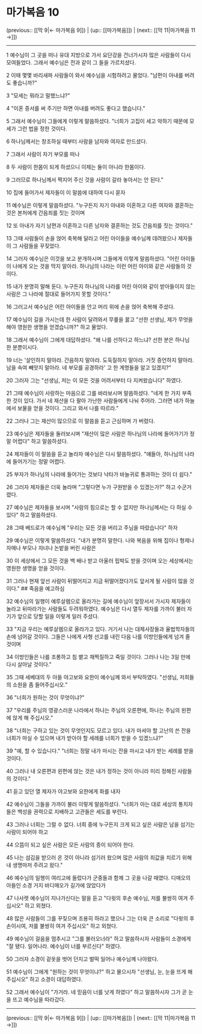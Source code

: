 # 마가복음 10

(previous:: [[막 9|← 마가복음 9]]) | (up:: [[마가복음]]) | (next:: [[막 11|마가복음 11 →]])

***




1 
예수님이 그 곳을 떠나 유대 지방으로 가서 요단강을 건너가시자 많은 사람들이 다시 모여들었다. 그래서 예수님은 전과 같이 그 들을 가르치셨다. 



2 
이때 몇몇 바리새파 사람들이 와서 예수님을 시험하려고 물었다. "남편이 아내를 버려도 좋습니까?" 



3 
"모세는 뭐라고 말했느냐?" 



4 
"이혼 증서를 써 주기만 하면 아내를 버려도 좋다고 했습니다." 



5 
그래서 예수님이 그들에게 이렇게 말씀하셨다. "너희가 고집이 세고 악하기 때문에 모세가 그런 법을 정한 것이다. 



6 
하나님께서는 창조하실 때부터 사람을 남자와 여자로 만드셨다. 



7 
그래서 사람이 자기 부모를 떠나 



8 
두 사람이 한몸이 되게 하셨으니 이제는 둘이 아니라 한몸이다. 



9 
그러므로 하나님께서 짝지어 주신 것을 사람이 갈라 놓아서는 안 된다." 



10 
집에 들어가서 제자들이 이 말씀에 대하여 다시 묻자 



11 
예수님은 이렇게 말씀하셨다. "누구든지 자기 아내와 이혼하고 다른 여자와 결혼하는 것은 본처에게 간음죄를 짓는 것이며 



12 
또 아내가 자기 남편과 이혼하고 다른 남자와 결혼하는 것도 간음죄를 짓는 것이다." 



13 
그때 사람들이 손을 얹어 축복해 달라고 어린 아이들을 예수님께 데려왔으나 제자들이 그 사람들을 꾸짖었다. 



14 
그러자 예수님은 이것을 보고 분개하시며 그들에게 이렇게 말씀하셨다. "어린 아이들이 나에게 오는 것을 막지 말아라. 하나님의 나라는 이런 어린 아이와 같은 사람들의 것이다. 



15 
내가 분명히 말해 둔다. 누구든지 하나님의 나라를 어린 아이와 같이 받아들이지 않는 사람은 그 나라에 절대로 들어가지 못할 것이다." 



16 
그러고서 예수님은 어린 아이들을 안고 머리 위에 손을 얹어 축복해 주셨다. 



17 
예수님이 길을 가시는데 한 사람이 달려와서 무릎을 꿇고 "선한 선생님, 제가 무엇을 해야 영원한 생명을 얻겠습니까?" 하고 물었다. 



18 
그래서 예수님이 그에게 대답하셨다. "왜 나를 선하다고 하느냐? 선한 분은 하나님 한 분뿐이시다. 



19 
너는 '살인하지 말아라. 간음하지 말아라. 도둑질하지 말아라. 거짓 증언하지 말아라. 남을 속여 빼앗지 말아라. 네 부모를 공경하라' 고 한 계명들을 알고 있겠지?" 



20 
그러자 그는 "선생님, 저는 이 모든 것을 어려서부터 다 지켜왔습니다" 하였다. 



21 
그때 예수님이 사랑하는 마음으로 그를 바라보시며 말씀하셨다. "네게 한 가지 부족한 것이 있다. 가서 네 재산을 다 팔아 가난한 사람들에게 나눠 주어라. 그러면 네가 하늘에서 보물을 얻을 것이다. 그리고 와서 나를 따르라." 



22 
그러나 그는 재산이 많으므로 이 말씀을 듣고 근심하며 가 버렸다. 



23 
예수님은 제자들을 둘러보시며 "재산이 많은 사람은 하나님의 나라에 들어가기가 정말 어렵다" 하고 말씀하셨다. 



24 
제자들이 이 말씀을 듣고 놀라자 예수님은 다시 말씀하셨다. "얘들아, 하나님의 나라에 들어가기는 정말 어렵다. 



25 
부자가 하나님의 나라에 들어가는 것보다 낙타가 바늘귀로 통과하는 것이 더 쉽다." 



26 
그러자 제자들은 더욱 놀라며 "그렇다면 누가 구원받을 수 있겠는가?" 하고 수군거렸다. 



27 
예수님은 제자들을 보시며 "사람의 힘으로는 할 수 없지만 하나님께서는 다 하실 수 있다" 하고 말씀하셨다. 



28 
그때 베드로가 예수님께 "우리는 모든 것을 버리고 주님을 따랐습니다" 하자 



29 
예수님은 이렇게 말씀하셨다. "내가 분명히 말한다. 나와 복음을 위해 집이나 형제나 자매나 부모나 자녀나 논밭을 버린 사람은 



30 
이 세상에서 그 모든 것을 백 배나 받고 아울러 핍박도 받을 것이며 오는 세상에서는 영원한 생명을 얻을 것이다. 



31 
그러나 현재 앞선 사람이 뒤떨어지고 지금 뒤떨어졌다가도 앞서게 될 사람이 많을 것이다." ## 죽음을 예고하심 



32 
예수님의 일행이 예루살렘으로 올라가는 길에 예수님이 앞장서서 가시자 제자들이 놀라고 뒤따라가는 사람들도 두려워하였다. 예수님은 다시 열두 제자를 가까이 불러 자기가 앞으로 당할 일을 이렇게 일러 주셨다. 



33 
"지금 우리는 예루살렘으로 올라가고 있다. 거기서 나는 대제사장들과 율법학자들의 손에 넘어갈 것이다. 그들은 나에게 사형 선고를 내린 다음 나를 이방인들에게 넘겨 줄 것이며 



34 
이방인들은 나를 조롱하고 침 뱉고 채찍질하고 죽일 것이다. 그러나 나는 3일 만에 다시 살아날 것이다." 



35 
그때 세베대의 두 아들 야고보와 요한이 예수님께 와서 부탁하였다. "선생님, 저희들의 소원을 좀 들어주십시오." 



36 
"너희가 원하는 것이 무엇이냐?" 



37 
"우리를 주님의 영광스러운 나라에서 하나는 주님의 오른편에, 하나는 주님의 왼편에 앉게 해 주십시오." 



38 
"너희는 구하고 있는 것이 무엇인지도 모르고 있다. 내가 마셔야 할 고난의 쓴 잔을 너희가 마실 수 있으며 내가 받아야 할 세례를 너희가 받을 수 있겠느냐?" 



39 
"예, 할 수 있습니다." "너희는 정말 내가 마시는 잔을 마시고 내가 받는 세례를 받을 것이다. 



40 
그러나 내 오른편과 왼편에 앉는 것은 내가 정하는 것이 아니라 미리 정해진 사람들의 것이다." 



41 
듣고 있던 열 제자가 야고보와 요한에게 화를 내자 



42 
예수님이 그들을 가까이 불러 이렇게 말씀하셨다. "너희가 아는 대로 세상의 통치자들은 백성을 권력으로 지배하고 고관들은 세도를 부린다. 



43 
그러나 너희는 그럴 수 없다. 너희 중에 누구든지 크게 되고 싶은 사람은 남을 섬기는 사람이 되어야 하고 



44 
으뜸이 되고 싶은 사람은 모든 사람의 종이 되어야 한다. 



45 
나는 섬김을 받으러 온 것이 아니라 섬기러 왔으며 많은 사람의 죄값을 치르기 위해 내 생명마저 주려고 왔다." 



46 
예수님의 일행이 여리고에 들렀다가 군중들과 함께 그 곳을 나갈 때였다. 디매오의 아들인 소경 거지 바디매오가 길가에 앉았다가 



47 
나사렛 예수님이 지나가신다는 말을 듣고 "다윗의 후손 예수님, 저를 불쌍히 여겨 주십시오" 하고 외쳤다. 



48 
많은 사람들이 그를 꾸짖으며 조용히 하라고 했으나 그는 더욱 큰 소리로 "다윗의 후손이시여, 저를 불쌍히 여겨 주십시오" 하고 외쳤다. 



49 
예수님이 걸음을 멈추시고 "그를 불러오너라" 하고 말씀하시자 사람들이 소경에게 "잘 됐다. 일어나라. 예수님이 너를 부르신다" 하였다. 



50 
그러자 소경이 겉옷을 벗어 던지고 벌떡 일어나 예수님께 나아왔다. 



51 
예수님이 그에게 "원하는 것이 무엇이냐?" 하고 물으시자 "선생님, 눈, 눈을 뜨게 해 주십시오" 하고 소경이 대답하였다. 



52 
그래서 예수님이 "가거라. 네 믿음이 너를 낫게 하였다" 하고 말씀하시자 그가 곧 눈을 뜨고 예수님을 따라갔다.

***

(previous:: [[막 9|← 마가복음 9]]) | (up:: [[마가복음]]) | (next:: [[막 11|마가복음 11 →]])
